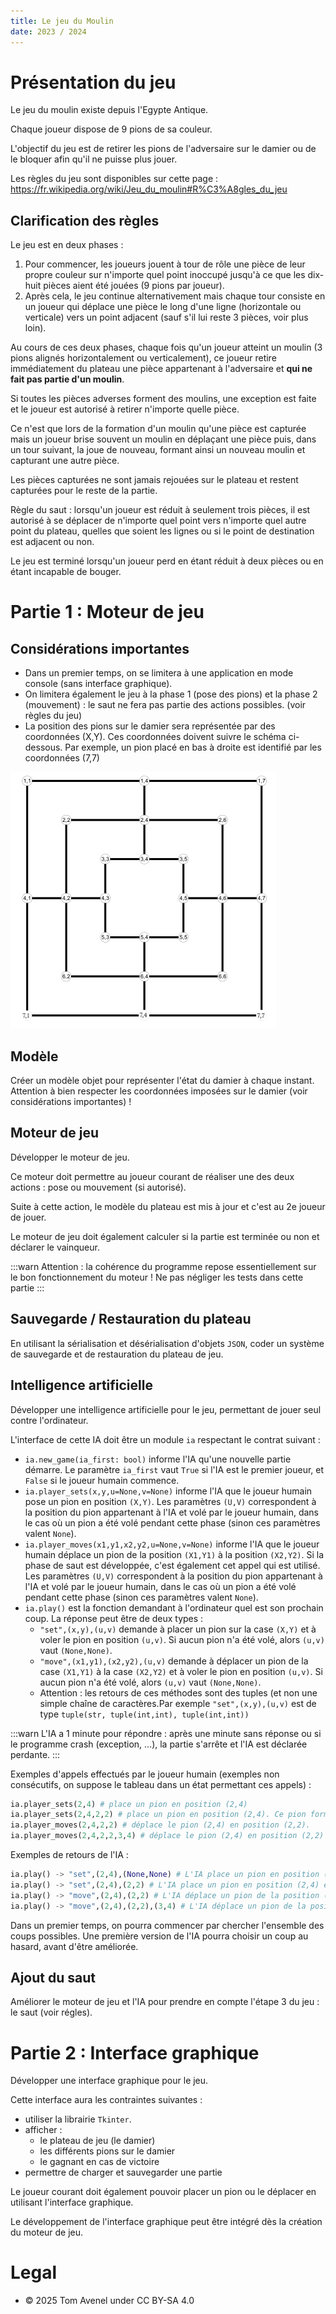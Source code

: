 ```yaml
---
title: Le jeu du Moulin
date: 2023 / 2024
---
```


# Présentation du jeu

Le jeu du moulin existe depuis l'Egypte Antique.

Chaque joueur dispose de 9 pions de sa couleur.

L'objectif du jeu est de retirer les pions de l'adversaire sur le damier ou de le bloquer afin qu'il ne puisse plus jouer.

Les règles du jeu sont disponibles sur cette page :
<https://fr.wikipedia.org/wiki/Jeu_du_moulin#R%C3%A8gles_du_jeu>


## Clarification des règles

Le jeu est en deux phases :

1. Pour commencer, les joueurs jouent à tour de rôle une pièce de leur propre couleur sur n'importe quel point inoccupé jusqu'à ce que les dix-huit pièces aient été jouées (9 pions par joueur).
2. Après cela, le jeu continue alternativement mais chaque tour consiste en un joueur qui déplace une pièce le long d'une ligne (horizontale ou verticale) vers un point adjacent (sauf s'il lui reste 3 pièces, voir plus loin).

Au cours de ces deux phases, chaque fois qu'un joueur atteint un moulin (3 pions alignés horizontalement ou verticalement), ce joueur retire immédiatement du plateau une pièce appartenant à l'adversaire et **qui ne fait pas partie d'un moulin**.

Si toutes les pièces adverses forment des moulins, une exception est faite et le joueur est autorisé à retirer n'importe quelle pièce.


Ce n'est que lors de la formation d'un moulin qu'une pièce est capturée mais un joueur brise souvent un moulin en déplaçant une pièce puis, dans un tour suivant, la joue de nouveau, formant ainsi un nouveau moulin et capturant une autre pièce.

Les pièces capturées ne sont jamais rejouées sur le plateau et restent capturées pour le reste de la partie.

Règle du saut : lorsqu'un joueur est réduit à seulement trois pièces, il est autorisé à se déplacer de n'importe quel point vers n'importe quel autre point du plateau, quelles que soient les lignes ou si le point de destination est adjacent ou non.


Le jeu est terminé lorsqu'un joueur perd en étant réduit à deux pièces ou en étant incapable de bouger.


# Partie 1 : Moteur de jeu

## **Considérations importantes**

- Dans un premier temps, on se limitera à une application en mode console (sans interface graphique).
- On limitera également le jeu à la phase 1 (pose des pions) et la phase 2 (mouvement) : le saut ne fera pas partie des actions possibles. (voir règles du jeu)
- La position des pions sur le damier sera représentée par des coordonnées (X,Y). Ces coordonnées doivent suivre le schéma ci-dessous. Par exemple, un pion placé en bas à droite est identifié par les coordonnées (7,7)

![](./damier.png)

## Modèle

Créer un modèle objet pour représenter l'état du damier à chaque instant. Attention à bien respecter les coordonnées imposées sur le damier (voir considérations importantes) !

## Moteur de jeu

Développer le moteur de jeu.

Ce moteur doit permettre au joueur courant de réaliser une des deux actions : pose ou mouvement (si autorisé).

Suite à cette action, le modèle du plateau est mis à jour et c'est au 2e joueur de jouer.

Le moteur de jeu doit également calculer si la partie est terminée ou non et déclarer le vainqueur.

:::warn
Attention : la cohérence du programme repose essentiellement sur le bon fonctionnement du moteur ! Ne pas négliger les tests dans cette partie
:::

## Sauvegarde / Restauration du plateau

En utilisant la sérialisation et désérialisation d'objets `JSON`, coder un système de sauvegarde et de restauration du plateau de jeu.

## Intelligence artificielle

Développer une intelligence artificielle pour le jeu, permettant de jouer seul contre l'ordinateur.

L'interface de cette IA doit être un module `ia` respectant le contrat suivant :

- `ia.new_game(ia_first: bool)` informe l'IA qu'une nouvelle partie démarre. Le paramètre `ia_first` vaut `True` si l'IA est le premier joueur, et `False` si le joueur humain commence.
- `ia.player_sets(x,y,u=None,v=None)` informe l'IA que le joueur humain pose un pion en position `(X,Y)`. Les paramètres `(U,V)` correspondent à la position du pion appartenant à l'IA et volé par le joueur humain, dans le cas où un pion a été volé pendant cette phase (sinon ces paramètres valent `None`).
- `ia.player_moves(x1,y1,x2,y2,u=None,v=None)` informe l'IA que le joueur humain déplace un pion de la position `(X1,Y1)` à la position `(X2,Y2)`. Si la phase de saut est développée, c'est également cet appel qui est utilisé. Les paramètres `(U,V)` correspondent à la position du pion appartenant à l'IA et volé par le joueur humain, dans le cas où un pion a été volé pendant cette phase (sinon ces paramètres valent `None`).
- `ia.play()` est la fonction demandant à l'ordinateur quel est son prochain coup. La réponse peut être de deux types :
    - `"set",(x,y),(u,v)` demande à placer un pion sur la case `(X,Y)` et à voler le pion en position `(u,v)`. Si aucun pion n'a été volé, alors `(u,v)` vaut `(None,None)`.
    - `"move",(x1,y1),(x2,y2),(u,v)` demande à déplacer un pion de la case `(X1,Y1)` à la case `(X2,Y2)` et à voler le pion en position `(u,v)`. Si aucun pion n'a été volé, alors `(u,v)` vaut `(None,None)`.
    - Attention : les retours de ces méthodes sont des tuples (et non une simple chaîne de caractères.Par exemple `"set",(x,y),(u,v)` est de type `tuple(str, tuple(int,int), tuple(int,int))`

:::warn
L'IA a 1 minute pour répondre : après une minute sans réponse ou si le programme crash (exception, ...), la partie s'arrête et l'IA est déclarée perdante.
:::

Exemples d'appels effectués par le joueur humain (exemples non consécutifs, on suppose le tableau dans un état permettant ces appels) :

```python
ia.player_sets(2,4) # place un pion en position (2,4)
ia.player_sets(2,4,2,2) # place un pion en position (2,4). Ce pion forme un moulin et permet de voler un pion de l'IA en position (2,2). L'IA pourra vérifier la validité de cet appel.
ia.player_moves(2,4,2,2) # déplace le pion (2,4) en position (2,2).
ia.player_moves(2,4,2,2,3,4) # déplace le pion (2,4) en position (2,2) et vole un pion de l'IA en position (3,4).
```

Exemples de retours de l'IA :

```python
ia.play() -> "set",(2,4),(None,None) # L'IA place un pion en position (2,4).
ia.play() -> "set",(2,4),(2,2) # L'IA place un pion en position (2,4) et vole un pion du joueur humain en position (2,2).
ia.play() -> "move",(2,4),(2,2) # L'IA déplace un pion de la position (2,4) vers la position (2,2).
ia.play() -> "move",(2,4),(2,2),(3,4) # L'IA déplace un pion de la position (2,4) vers la position (2,2) et vole un pion du joueur humain en position (3,4).
```


Dans un premier temps, on pourra commencer par chercher l'ensemble des coups possibles. Une première version de l'IA pourra choisir un coup au hasard, avant d'être améliorée.

## Ajout du saut

Améliorer le moteur de jeu et l'IA pour prendre en compte l'étape 3 du jeu : le saut (voir régles).

# Partie 2 : Interface graphique

Développer une interface graphique pour le jeu.

Cette interface aura les contraintes suivantes :
- utiliser la librairie `Tkinter`.
- afficher :
    - le plateau de jeu (le damier)
    - les différents pions sur le damier
    - le gagnant en cas de victoire
- permettre de charger et sauvegarder une partie

Le joueur courant doit également pouvoir placer un pion ou le déplacer en utilisant l'interface graphique.

Le développement de l'interface graphique peut être intégré dès la création du moteur de jeu.

# Legal

- © 2025 Tom Avenel under CC  BY-SA 4.0
